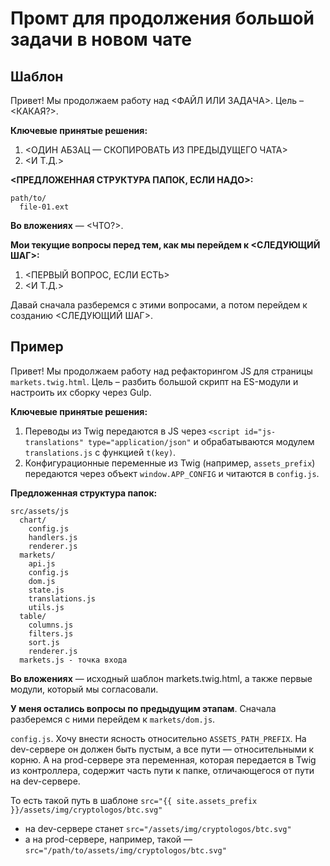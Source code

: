 # Промт для продолжения большой задачи в новом чате

## Шаблон

Привет! Мы продолжаем работу над <ФАЙЛ ИЛИ ЗАДАЧА>. Цель – <КАКАЯ?>.

**Ключевые принятые решения:**

1. <ОДИН АБЗАЦ — СКОПИРОВАТЬ ИЗ ПРЕДЫДУЩЕГО ЧАТА>
2. <И Т.Д.>

**<ПРЕДЛОЖЕННАЯ СТРУКТУРА ПАПОК, ЕСЛИ НАДО>:**

```text
path/to/
  file-01.ext
```

**Во вложениях** — <ЧТО?>.

**Мои текущие вопросы перед тем, как мы перейдем к <СЛЕДУЮЩИЙ ШАГ>:**

1. <ПЕРВЫЙ ВОПРОС, ЕСЛИ ЕСТЬ>
2. <И Т.Д.>

Давай сначала разберемся с этими вопросами, а потом перейдем к созданию <СЛЕДУЮЩИЙ ШАГ>.

## Пример

Привет! Мы продолжаем работу над рефакторингом JS для страницы `markets.twig.html`. Цель – разбить большой скрипт на ES-модули и настроить их сборку через Gulp.

**Ключевые принятые решения:**

1. Переводы из Twig передаются в JS через `<script id="js-translations" type="application/json"` и обрабатываются модулем `translations.js` с функцией `t(key)`.
2. Конфигурационные переменные из Twig (например, `assets_prefix`) передаются через объект `window.APP_CONFIG` и читаются в `config.js`.

**Предложенная структура папок:**

```text
src/assets/js
  chart/
    config.js
    handlers.js
    renderer.js
  markets/
    api.js
    config.js
    dom.js
    state.js
    translations.js
    utils.js
  table/
    columns.js
    filters.js
    sort.js
    renderer.js
  markets.js - точка входа
```

**Во вложениях** — исходный шаблон markets.twig.html, а также первые модули, который мы согласовали.

**У меня остались вопросы по предыдущим этапам**. Сначала разберемся с ними перейдем к `markets/dom.js`.

`config.js`. Хочу внести ясность относительно `ASSETS_PATH_PREFIX`. На dev-сервере он должен быть пустым, а все пути — относительными к корню. А на prod-сервере эта переменная, которая передается в Twig из контроллера, содержит часть пути к папке, отличающегося от пути на dev-сервере.

То есть такой путь в шаблоне `src="{{ site.assets_prefix }}/assets/img/cryptologos/btc.svg"`

- на dev-сервере станет `src="/assets/img/cryptologos/btc.svg"`
- а на prod-сервере, например, такой — `src="/path/to/assets/img/cryptologos/btc.svg"`
